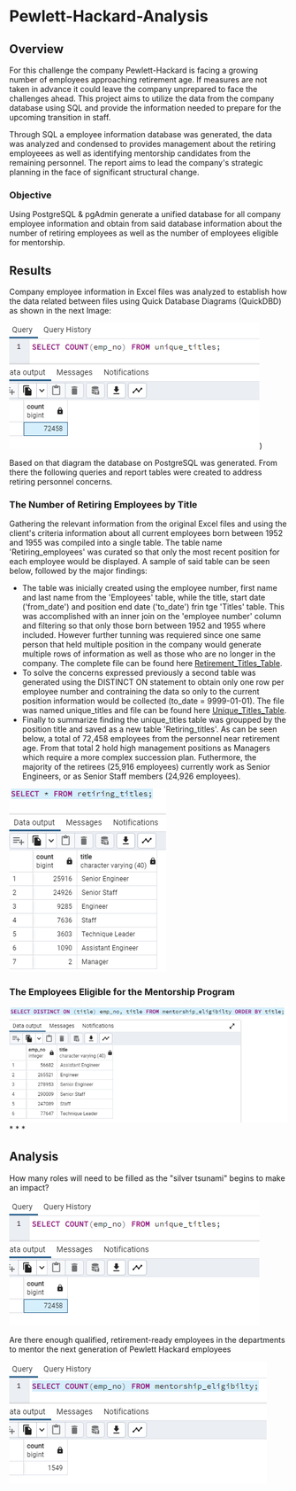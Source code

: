 # Pewlett-Hackard-Analysis
## Overview
For this challenge the company Pewlett-Hackard is facing a growing number of employees approaching retirement age. If measures are not taken in advance it could leave the company unprepared to face the challenges ahead. This project aims to utilize the data from the company database using SQL and provide the information needed to prepare for the upcoming transition in staff.

Through SQL a employee information database was generated, the data was analyzed and condensed to provides management about the retiring employeees as well as identifying mentorship candidates from the remaining personnel. The report aims to lead the company's strategic planning in the face of significant structural change.

### Objective
Using PostgreSQL & pgAdmin generate a unified database for all company employee information and obtain from said database information about the number of retiring employees as well as the number of employees eligible for mentorship.

## Results
Company employee information in Excel files was analyzed to establish how the data related between files using Quick Database Diagrams (QuickDBD) as shown in the next Image:

![Retiring_employees_count](https://github.com/Li11iana/Pewlett-Hackard-Analysis/blob/main/Analysis/Retiring_employees_count.png))

Based on that diagram the database on PostgreSQL was generated. From there the following queries and report tables were created to address  retiring personnel concerns.

### The Number of Retiring Employees by Title

Gathering the relevant information from the original Excel files and using the client's criteria information about all current employees born between 1952 and 1955 was compiled into a single table. The table name 'Retiring_employees' was curated so that only the most recent position for each employee would be displayed.
A sample of said table can be seen below, followed by the major findings:

* The table was inicially created using the employee number, first name and last name from the 'Employees' table, while the title, start date ('from_date') and position end date ('to_date') frin tge 'Titles' table. This was accomplished with an inner join on the 'employee number' column and filtering so that only those born between 1952 and 1955 where included. However further tunning was requiered since one same person that held multiple position in the company would generate multiple rows of information as well as those who are no longer in the company. The complete file can be found here [Retirement_Titles_Table](https://github.com/Li11iana/Pewlett-Hackard-Analysis/blob/main/Analysis/retirement_titles.csv).
* To solve the concerns expressed previously a second table was generated using the DISTINCT ON statement to obtain only one row per employee number and contraining the data so  only to the current position information would be collected (to_date = 9999-01-01). The file was named unique_titles and  file can be found here [Unique_Titles_Table](https://github.com/Li11iana/Pewlett-Hackard-Analysis/blob/main/Analysis/unique_titles.csv).
* Finally to summarize finding the unique_titles table was groupped by the position title and saved as a new table 'Retiring_titles'. As can be seen below, a total of 72,458 employees from the personnel near retirement age. From that total 2 hold high management positions as Managers which require a more complex succession plan. Futhermore, the majority of the retirees (25,916 employees) currently work as Senior Engineers, or as Senior Staff members (24,926 employees).

![Retiring_employees_by_title.png](https://github.com/Li11iana/Pewlett-Hackard-Analysis/blob/main/Analysis/Retiring_employees_by_title.png)


### The Employees Eligible for the Mentorship Program

![mentorship_eligibilty_by_title.png](https://github.com/Li11iana/Pewlett-Hackard-Analysis/blob/main/Analysis/mentorship_eligibilty_by_title.png)
*
*
*



## Analysis

How many roles will need to be filled as the "silver tsunami" begins to make an impact?

![Retiring_employees_count.png](https://github.com/Li11iana/Pewlett-Hackard-Analysis/blob/main/Analysis/Retiring_employees_count.png)

Are there enough qualified, retirement-ready employees in the departments to mentor the next generation of Pewlett Hackard employees


![mentorship_employee_count.png](https://github.com/Li11iana/Pewlett-Hackard-Analysis/blob/main/Analysis/mentorship_employee_count.png)
